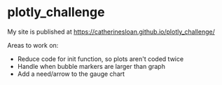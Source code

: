 # plotly_challenge
My site is published at https://catherinesloan.github.io/plotly_challenge/

Areas to work on:
- Reduce code for init function, so plots aren't coded twice
- Handle when bubble markers are larger than graph
- Add a need/arrow to the gauge chart
